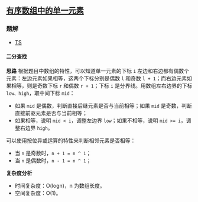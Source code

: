 ## [有序数组中的单一元素](https://leetcode-cn.com/problems/single-element-in-a-sorted-array/)
### 题解
+ [TS](../../ts/640/540.ts)

#### 二分查找
**思路**
根据题目中数组的特性，可以知道单一元素的下标 `i` 左边和右边都有偶数个元素：左边元素如果相等，这两个下标分别是偶数 `l` 和奇数 `l + 1`；而右边元素如果相等，则是奇数下标 `r` 和偶数 `r + 1`；下标 `i` 是分界线。用数组左右边界的下标 `low、high`，取中间下标 `mid`：
+ 如果 `mid` 是偶数，判断直接后继元素是否与当前相等；如果 `mid` 是奇数，判断直接前驱元素是否与当前相等；
+ 如果相等，说明 `mid < i`，调整左边界 `low`；如果不相等，说明 `mid >= i`，调整右边界 `high`。

可以使用按位异或运算的特性来判断相邻元素是否相等：
+ 当 `n` 是奇数时，`n + 1 = n ^ 1`；
+ 当 `n` 是偶数时，`n - 1 = n ^ 1`；

**复杂度分析**
+ 时间复杂度：O(logn)，n 为数组长度。
+ 空间复杂度：O(1)。
